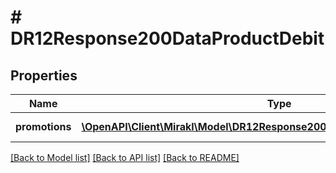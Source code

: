 # # DR12Response200DataProductDebit

## Properties

Name | Type | Description | Notes
------------ | ------------- | ------------- | -------------
**promotions** | [**\OpenAPI\Client\Mirakl\Model\DR12Response200DataProductDebitPromotions[]**](DR12Response200DataProductDebitPromotions.md) | List of promotions | [optional]

[[Back to Model list]](../../README.md#models) [[Back to API list]](../../README.md#endpoints) [[Back to README]](../../README.md)
